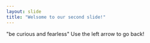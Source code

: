 ```yaml
---
layout: slide
title: "Welsome to our second slide!"
---
```

"be curious and fearless" 
Use the left arrow to go back!
